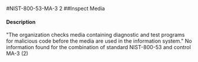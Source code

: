 #NIST-800-53-MA-3 2
##Inspect Media
#### Description
"The organization checks media containing diagnostic and test programs for malicious code before the media are used in the information system."
No information found for the combination of standard NIST-800-53 and control MA-3 (2)
